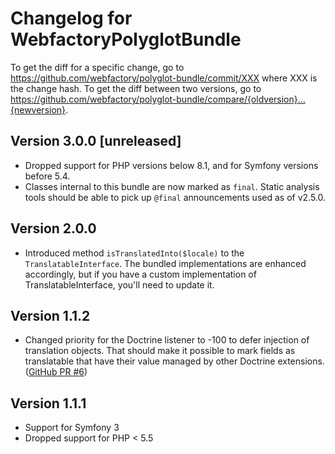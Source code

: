 # Changelog for WebfactoryPolyglotBundle

To get the diff for a specific change, go to https://github.com/webfactory/polyglot-bundle/commit/XXX where XXX is the change hash. To get the diff between two versions, go to https://github.com/webfactory/polyglot-bundle/compare/{oldversion}...{newversion}.

## Version 3.0.0 [unreleased]

* Dropped support for PHP versions below 8.1, and for Symfony versions before 5.4.
* Classes internal to this bundle are now marked as `final`. Static analysis tools should be able to pick up `@final` announcements used as of v2.5.0.

## Version 2.0.0

* Introduced method `isTranslatedInto($locale)` to the `TranslatableInterface`. The bundled implementations are enhanced accordingly, but if you have a custom implementation of TranslatableInterface, you'll need to update it. 

## Version 1.1.2

* Changed priority for the Doctrine listener to -100 to defer injection of translation objects.
  That should make it possible to mark fields as translatable that have
  their value managed by other Doctrine extensions. ([GitHub PR #6](https://github.com/webfactory/polyglot-bundle/pull/6/))

## Version 1.1.1

* Support for Symfony 3
* Dropped support for PHP < 5.5
